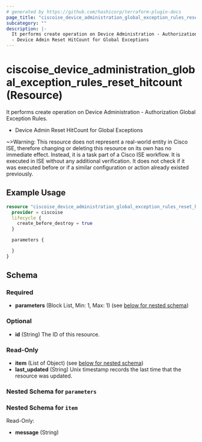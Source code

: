 ```yaml
---
# generated by https://github.com/hashicorp/terraform-plugin-docs
page_title: "ciscoise_device_administration_global_exception_rules_reset_hitcount Resource - terraform-provider-ciscoise"
subcategory: ""
description: |-
  It performs create operation on Device Administration - Authorization Global Exception Rules.
  - Device Admin Reset HitCount for Global Exceptions
---
```


# ciscoise_device_administration_global_exception_rules_reset_hitcount (Resource)

It performs create operation on Device Administration - Authorization Global Exception Rules.
- Device Admin Reset HitCount for Global Exceptions

~>Warning: This resource does not represent a real-world entity in Cisco ISE, therefore changing or deleting this resource on its own has no immediate effect. Instead, it is a task part of a Cisco ISE workflow. It is executed in ISE without any additional verification. It does not check if it was executed before or if a similar configuration or action already existed previously.

## Example Usage

```terraform
resource "ciscoise_device_administration_global_exception_rules_reset_hitcount" "example" {
  provider = ciscoise
  lifecycle {
    create_before_destroy = true
  }

  parameters {

  }
}
```

<!-- schema generated by tfplugindocs -->
## Schema

### Required

- **parameters** (Block List, Min: 1, Max: 1) (see [below for nested schema](#nestedblock--parameters))

### Optional

- **id** (String) The ID of this resource.

### Read-Only

- **item** (List of Object) (see [below for nested schema](#nestedatt--item))
- **last_updated** (String) Unix timestamp records the last time that the resource was updated.

<a id="nestedblock--parameters"></a>
### Nested Schema for `parameters`


<a id="nestedatt--item"></a>
### Nested Schema for `item`

Read-Only:

- **message** (String)



